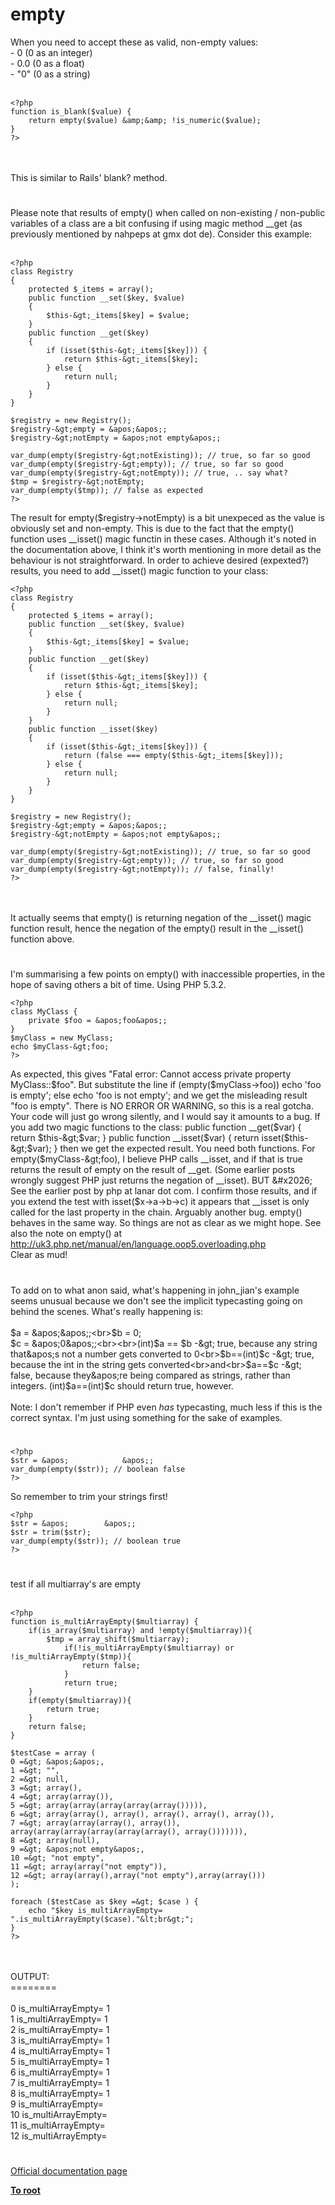 # empty



When you need to accept these as valid, non-empty values:<br>- 0 (0 as an integer)<br>- 0.0 (0 as a float)<br>- "0" (0 as a string)<br><br>

```
<?php
function is_blank($value) {
    return empty($value) &amp;&amp; !is_numeric($value);
}
?>
```
<br><br>This is similar to Rails&apos; blank? method.  

#

Please note that results of empty() when called on non-existing / non-public variables of a class are a bit confusing if using magic method __get (as previously mentioned by nahpeps at gmx dot de). Consider this example:<br><br>

```
<?php
class Registry
{
    protected $_items = array();
    public function __set($key, $value)
    {
        $this-&gt;_items[$key] = $value;
    }
    public function __get($key)
    {
        if (isset($this-&gt;_items[$key])) {
            return $this-&gt;_items[$key];
        } else {
            return null;
        }
    }
}

$registry = new Registry();
$registry-&gt;empty = &apos;&apos;;
$registry-&gt;notEmpty = &apos;not empty&apos;;

var_dump(empty($registry-&gt;notExisting)); // true, so far so good
var_dump(empty($registry-&gt;empty)); // true, so far so good
var_dump(empty($registry-&gt;notEmpty)); // true, .. say what?
$tmp = $registry-&gt;notEmpty;
var_dump(empty($tmp)); // false as expected
?>
```


The result for empty($registry-&gt;notEmpty) is a bit unexpeced as the value is obviously set and non-empty. This is due to the fact that the empty() function uses __isset() magic functin in these cases. Although it&apos;s noted in the documentation above, I think it&apos;s worth mentioning in more detail as the behaviour is not straightforward. In order to achieve desired (expexted?) results, you need to add  __isset() magic function to your class:



```
<?php
class Registry
{
    protected $_items = array();
    public function __set($key, $value)
    {
        $this-&gt;_items[$key] = $value;
    }
    public function __get($key)
    {
        if (isset($this-&gt;_items[$key])) {
            return $this-&gt;_items[$key];
        } else {
            return null;
        }
    }
    public function __isset($key)
    {
        if (isset($this-&gt;_items[$key])) {
            return (false === empty($this-&gt;_items[$key]));
        } else {
            return null;
        }
    }
}

$registry = new Registry();
$registry-&gt;empty = &apos;&apos;;
$registry-&gt;notEmpty = &apos;not empty&apos;;

var_dump(empty($registry-&gt;notExisting)); // true, so far so good
var_dump(empty($registry-&gt;empty)); // true, so far so good
var_dump(empty($registry-&gt;notEmpty)); // false, finally!
?>
```
<br><br>It actually seems that empty() is returning negation of the __isset() magic function result, hence the negation of the empty() result in the __isset() function above.  

#

I&apos;m summarising a few points on empty() with inaccessible properties, in the hope of saving others a bit of time. Using PHP 5.3.2.<br>

```
<?php
class MyClass {
    private $foo = &apos;foo&apos;;
}
$myClass = new MyClass;
echo $myClass-&gt;foo;
?>
```

As expected, this gives "Fatal error: Cannot access private property MyClass::$foo".
But substitute the line
if (empty($myClass-&gt;foo)) echo &apos;foo is empty&apos;; else echo &apos;foo is not empty&apos;;
and we get the misleading result "foo is empty". 
There is NO ERROR OR WARNING, so this is a real gotcha. Your code will just go wrong silently, and I would say it amounts to a bug.
If you add two magic functions to the class:
public function __get($var) { return $this-&gt;$var; }
public function __isset($var) { return isset($this-&gt;$var); }
then we get the expected result. You need both functions.
For empty($myClass-&gt;foo), I believe PHP calls __isset, and if that is true returns the result of empty on the result of __get. (Some earlier posts wrongly suggest PHP just returns the negation of __isset).
BUT &#x2026;
See the earlier post by php at lanar dot com. I confirm those results, and if you extend the test with isset($x-&gt;a-&gt;b-&gt;c) it appears that __isset is only called for the last property in the chain. Arguably another bug. empty() behaves in the same way. So things are not as clear as we might hope.
See also the note on empty() at
http://uk3.php.net/manual/en/language.oop5.overloading.php<br>Clear as mud!  

#

To add on to what anon said, what&apos;s happening in john_jian&apos;s example seems unusual because we don&apos;t see the implicit typecasting going on behind the scenes.  What&apos;s really happening is:<br><br>$a = &apos;&apos;;<br>$b = 0;<br>$c = &apos;0&apos;;<br><br>(int)$a == $b -&gt; true, because any string that&apos;s not a number gets converted to 0<br>$b==(int)$c -&gt; true, because the int in the string gets converted<br>and<br>$a==$c -&gt; false, because they&apos;re being compared as strings, rather than integers.  (int)$a==(int)$c should return true, however.<br><br>Note: I don&apos;t remember if PHP even *has* typecasting, much less if this is the correct syntax.  I&apos;m just using something for the sake of examples.  

#



```
<?php
$str = &apos;            &apos;;
var_dump(empty($str)); // boolean false
?>
```


So remember to trim your strings first!



```
<?php
$str = &apos;        &apos;;
$str = trim($str);
var_dump(empty($str)); // boolean true
?>
```
  

#

test if all multiarray&apos;s are empty<br><br>

```
<?php
function is_multiArrayEmpty($multiarray) {
    if(is_array($multiarray) and !empty($multiarray)){
        $tmp = array_shift($multiarray);
            if(!is_multiArrayEmpty($multiarray) or !is_multiArrayEmpty($tmp)){
                return false;
            }
            return true;
    }
    if(empty($multiarray)){
        return true;
    }
    return false;
}

$testCase = array (     
0 =&gt; &apos;&apos;,
1 =&gt; "",
2 =&gt; null,
3 =&gt; array(),
4 =&gt; array(array()),
5 =&gt; array(array(array(array(array())))),
6 =&gt; array(array(), array(), array(), array(), array()),
7 =&gt; array(array(array(), array()), array(array(array(array(array(array(), array())))))),
8 =&gt; array(null),
9 =&gt; &apos;not empty&apos;,
10 =&gt; "not empty",
11 =&gt; array(array("not empty")),
12 =&gt; array(array(),array("not empty"),array(array()))
);

foreach ($testCase as $key =&gt; $case ) {
    echo "$key is_multiArrayEmpty= ".is_multiArrayEmpty($case)."&lt;br&gt;";
}
?>
```
<br><br>OUTPUT:<br>========<br><br>0 is_multiArrayEmpty= 1<br>1 is_multiArrayEmpty= 1<br>2 is_multiArrayEmpty= 1<br>3 is_multiArrayEmpty= 1<br>4 is_multiArrayEmpty= 1<br>5 is_multiArrayEmpty= 1<br>6 is_multiArrayEmpty= 1<br>7 is_multiArrayEmpty= 1<br>8 is_multiArrayEmpty= 1<br>9 is_multiArrayEmpty= <br>10 is_multiArrayEmpty= <br>11 is_multiArrayEmpty= <br>12 is_multiArrayEmpty=  

#

[Official documentation page](https://www.php.net/manual/en/function.empty.php)

**[To root](/README.md)**